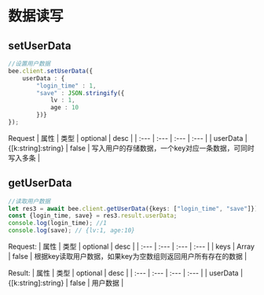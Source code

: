 # 数据读写

## setUserData

```typescript
//设置用户数据
bee.client.setUserData({
    userData : {
        "login_time" : 1,
        "save" : JSON.stringify({
            lv : 1,
            age : 10
        })}
});
```
Request
| 属性 | 类型 | optional | desc |
| :--- | :--- | :--- | :--- |
| userData | {[k:string]:string} | false | 写入用户的存储数据，一个key对应一条数据，可同时写入多条 |

## getUserData

```typescript
//读取用户数据
let res3 = await bee.client.getUserData({keys: ["login_time", "save"]});
const {login_time, save} = res3.result.userData;
console.log(login_time); //1
console.log(save); // {lv:1, age:10}
```
Request:
| 属性 | 类型 | optional | desc |
| :--- | :--- | :--- | :--- |
| keys | Array<string> | false | 根据key读取用户数据，如果key为空数组则返回用户所有存在的数据 |

Result:
| 属性 | 类型 | optional | desc |
| :--- | :--- | :--- | :--- |
| userData | {[k:string]:string} | false | 用户数据 |
